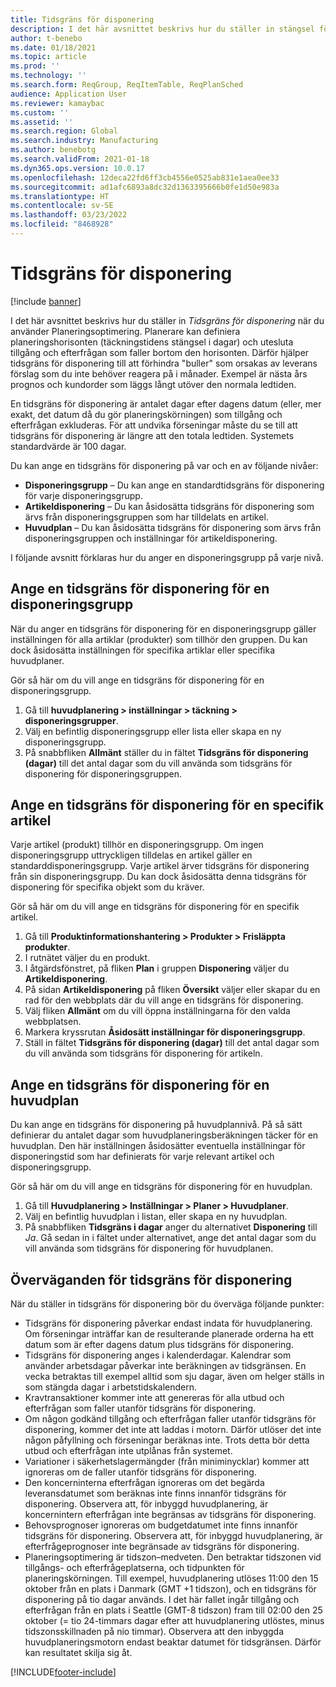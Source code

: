 ```yaml
---
title: Tidsgräns för disponering
description: I det här avsnittet beskrivs hur du ställer in stängsel för täckningstid när du använder Planeringsoptimering. En tidsgräns för disponering indikerar din planering horisont och gräns.
author: t-benebo
ms.date: 01/18/2021
ms.topic: article
ms.prod: ''
ms.technology: ''
ms.search.form: ReqGroup, ReqItemTable, ReqPlanSched
audience: Application User
ms.reviewer: kamaybac
ms.custom: ''
ms.assetid: ''
ms.search.region: Global
ms.search.industry: Manufacturing
ms.author: benebotg
ms.search.validFrom: 2021-01-18
ms.dyn365.ops.version: 10.0.17
ms.openlocfilehash: 12deca22fd6ff3cb4556e0525ab831e1aea0ee33
ms.sourcegitcommit: ad1afc6893a8dc32d1363395666b0fe1d50e983a
ms.translationtype: HT
ms.contentlocale: sv-SE
ms.lasthandoff: 03/23/2022
ms.locfileid: "8468928"
---
```

# <a name="coverage-time-fences"></a>Tidsgräns för disponering

[!include [banner](../../includes/banner.md)]

I det här avsnittet beskrivs hur du ställer in *Tidsgräns för disponering* när du använder Planeringsoptimering. Planerare kan definiera planeringshorisonten (täckningstidens stängsel i dagar) och utesluta tillgång och efterfrågan som faller bortom den horisonten. Därför hjälper tidsgräns för disponering till att förhindra "buller" som orsakas av leverans förslag som du inte behöver reagera på i månader. Exempel är nästa års prognos och kundorder som läggs långt utöver den normala ledtiden.

En tidsgräns för disponering är antalet dagar efter dagens datum (eller, mer exakt, det datum då du gör planeringskörningen) som tillgång och efterfrågan exkluderas. För att undvika förseningar måste du se till att tidsgräns för disponering är längre att den totala ledtiden. Systemets standardvärde är 100 dagar.

Du kan ange en tidsgräns för disponering på var och en av följande nivåer:

- **Disponeringsgrupp** – Du kan ange en standardtidsgräns för disponering för varje disponeringsgrupp.
- **Artikeldisponering** – Du kan åsidosätta tidsgräns för disponering som ärvs från disponeringsgruppen som har tilldelats en artikel.
- **Huvudplan** – Du kan åsidosätta tidsgräns för disponering som ärvs från disponeringsgruppen och inställningar för artikeldisponering.

I följande avsnitt förklaras hur du anger en disponeringsgrupp på varje nivå.

## <a name="set-a-coverage-time-fence-for-a-coverage-group"></a>Ange en tidsgräns för disponering för en disponeringsgrupp

När du anger en tidsgräns för disponering för en disponeringsgrupp gäller inställningen för alla artiklar (produkter) som tillhör den gruppen. Du kan dock åsidosätta inställningen för specifika artiklar eller specifika huvudplaner.

Gör så här om du vill ange en tidsgräns för disponering för en disponeringsgrupp.

1. Gå till **huvudplanering \> inställningar \> täckning \> disponeringsgrupper**.
1. Välj en befintlig disponeringsgrupp eller lista eller skapa en ny disponeringsgrupp.
1. På snabbfliken **Allmänt** ställer du in fältet **Tidsgräns för disponering (dagar)** till det antal dagar som du vill använda som tidsgräns för disponering för disponeringsgruppen.

## <a name="set-a-coverage-time-fence-for-a-specific-item"></a>Ange en tidsgräns för disponering för en specifik artikel

Varje artikel (produkt) tillhör en disponeringsgrupp. Om ingen disponeringsgrupp uttryckligen tilldelas en artikel gäller en standarddisponeringsgrupp. Varje artikel ärver tidsgräns för disponering från sin disponeringsgrupp. Du kan dock åsidosätta denna tidsgräns för disponering för specifika objekt som du kräver.

Gör så här om du vill ange en tidsgräns för disponering för en specifik artikel.

1. Gå till **Produktinformationshantering \> Produkter \> Frisläppta produkter**.
1. I rutnätet väljer du en produkt.
1. I åtgärdsfönstret, på fliken **Plan** i gruppen **Disponering** väljer du **Artikeldisponering**.
1. På sidan **Artikeldisponering** på fliken **Översikt** väljer eller skapar du en rad för den webbplats där du vill ange en tidsgräns för disponering.
1. Välj fliken **Allmänt** om du vill öppna inställningarna för den valda webbplatsen.
1. Markera kryssrutan **Åsidosätt inställningar för disponeringsgrupp**.
1. Ställ in fältet **Tidsgräns för disponering (dagar)** till det antal dagar som du vill använda som tidsgräns för disponering för artikeln.

## <a name="set-a-coverage-time-fence-for-a-specific-master-plan"></a>Ange en tidsgräns för disponering för en huvudplan

Du kan ange en tidsgräns för disponering på huvudplannivå. På så sätt definierar du antalet dagar som huvudplaneringsberäkningen täcker för en huvudplan. Den här inställningen åsidosätter eventuella inställningar för disponeringstid som har definierats för varje relevant artikel och disponeringsgrupp.

Gör så här om du vill ange en tidsgräns för disponering för en huvudplan.

1. Gå till **Huvudplanering \> Inställningar \> Planer \> Huvudplaner**.
1. Välj en befintlig huvudplan i listan, eller skapa en ny huvudplan.
1. På snabbfliken **Tidsgräns i dagar** anger du alternativet **Disponering** till *Ja*. Gå sedan in i fältet under alternativet, ange det antal dagar som du vill använda som tidsgräns för disponering för huvudplanen.

## <a name="considerations-for-coverage-time-fences"></a>Överväganden för tidsgräns för disponering

När du ställer in tidsgräns för disponering bör du överväga följande punkter:

- Tidsgräns för disponering påverkar endast indata för huvudplanering. Om förseningar inträffar kan de resulterande planerade orderna ha ett datum som är efter dagens datum plus tidsgräns för disponering.
- Tidsgräns för disponering anges i kalenderdagar. Kalendrar som använder arbetsdagar påverkar inte beräkningen av tidsgränsen. En vecka betraktas till exempel alltid som sju dagar, även om helger ställs in som stängda dagar i arbetstidskalendern.
- Kravtransaktioner kommer inte att genereras för alla utbud och efterfrågan som faller utanför tidsgräns för disponering.
- Om någon godkänd tillgång och efterfrågan faller utanför tidsgräns för disponering, kommer det inte att laddas i motorn. Därför utlöser det inte någon påfyllning och förseningar beräknas inte. Trots detta bör detta utbud och efterfrågan inte utplånas från systemet.
- Variationer i säkerhetslagermängder (från miniminycklar) kommer att ignoreras om de faller utanför tidsgräns för disponering.
- Den koncerninterna efterfrågan ignoreras om det begärda leveransdatumet som beräknas inte finns innanför tidsgräns för disponering. Observera att, för inbyggd huvudplanering, är koncernintern efterfrågan inte begränsas av tidsgräns för disponering.
- Behovsprognoser ignoreras om budgetdatumet inte finns innanför tidsgräns för disponering. Observera att, för inbyggd huvudplanering, är efterfrågeprognoser inte begränsade av tidsgräns för disponering.
- Planeringsoptimering är tidszon–medveten. Den betraktar tidszonen vid tillgångs- och efterfrågeplatserna, och tidpunkten för planeringskörningen. Till exempel, huvudplanering utlöses 11:00 den 15 oktober från en plats i Danmark (GMT +1 tidszon), och en tidsgräns för disponering på tio dagar används. I det här fallet ingår tillgång och efterfrågan från en plats i Seattle (GMT-8 tidszon) fram till 02:00 den 25 oktober (= tio 24-timmars dagar efter att huvudplanering utlöstes, minus tidszonsskillnaden på nio timmar). Observera att den inbyggda huvudplaneringsmotorn endast beaktar datumet för tidsgränsen. Därför kan resultatet skilja sig åt.


[!INCLUDE[footer-include](../../../includes/footer-banner.md)]